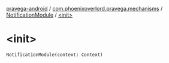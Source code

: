 [pravega-android](../../index.md) / [com.phoenixoverlord.pravega.mechanisms](../index.md) / [NotificationModule](index.md) / [&lt;init&gt;](./-init-.md)

# &lt;init&gt;

`NotificationModule(context: Context)`